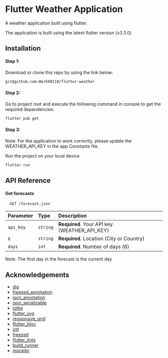 
# Flutter Weather Application

A weather application built using flutter. 

The application is built using the latest flutter version (v3.3.0)



## Installation

#### Step 1:
Download or clone this repo by using the link below:
```bash
git@github.com:Work90210/flutter-weather
```
#### Step 2:
Go to project root and execute the following command in console to get the required dependencies:
```bash
flutter pub get 
```
#### Step 3:
Note: For the application to work correctly, please update the WEATHER_API_KEY in the app Constants file.

Run the project on your local device
```bash
flutter run
```
## API Reference

#### Get forecasts

```http
  GET /forecast.json
```

| Parameter | Type     | Description                |
| :-------- | :------- | :------------------------- |
| `api_key` | `string` | **Required**. Your API key (WEATHER_API_KEY) |
| `q` | `string` | **Required**. Location (City or Country) |
| `days` | `int` | **Required**. Number of days (6) |

Note: The first day in the forecast is the current day



## Acknowledgements

 - [dio](https://pub.dev/packages/dio)
 - [freezed_annotation](https://pub.dev/packages/freezed_annotation)
 - [json_annotation](https://pub.dev/packages/json_annotation)
 - [json_serializable](https://pub.dev/packages/json_serializable)
 - [lottie](https://pub.dev/packages/lottie)
 - [flutter_svg](https://pub.dev/packages/flutter_svg)
 - [responsive_grid](https://pub.dev/packages/responsive_grid)
 - [flutter_bloc](https://pub.dev/packages/flutter_bloc)
 - [intl](https://pub.dev/packages/intl)
 - [freezed](https://pub.dev/packages/freezed)
 - [flutter_lints](https://pub.dev/packages/flutter_lints)
 - [build_runner](https://pub.dev/packages/build_runner)
 - [mockito](https://pub.dev/packages/mockito)

